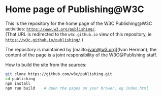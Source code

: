 # Home page of Publishing@W3C

This is the repository for the home page of the W3C Publishing@W3C activities: [`https://www.w3.org/publishing/`](https://www.w3.org/publishing/).  
(That URL is redirected to the `w3c.github.io` view of this repository, ie [`https://w3c.github.io/publishing/`](https://w3c.github.io/publishing/).)

The repository is maintained by [mailto:ivan@w3.org](Ivan Herman); the content of the page is a joint responsibility of the W3C@Publishing staff.

How to build the site from the sources:

```bash
git clone https://github.com/w3c/publishing.git
cd publishing
npm install
npm run build    # Open the pages on your brower, eg index.html
```
